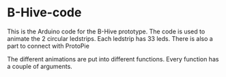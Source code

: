 # B-Hive-code

This is the Arduino code for the B-Hive prototype. The code is used to animate the 2 circular ledstrips. Each ledstrip has 33 leds.
There is also a part to connect with ProtoPie

The different animations are put into different functions. Every function has a couple of arguments.
